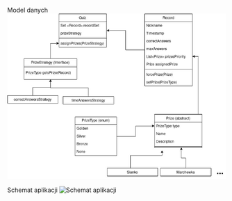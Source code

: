 Model danych
![Model](docs/ModelDanych.jpg)

Schemat aplikacji
![Schemat aplikacji](dosc/AppSchematics.jpg)
